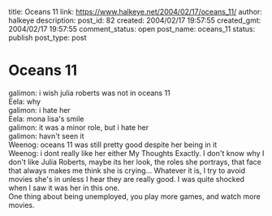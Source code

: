 title: Oceans 11
link: https://www.halkeye.net/2004/02/17/oceans_11/
author: halkeye
description: 
post_id: 82
created: 2004/02/17 19:57:55
created_gmt: 2004/02/17 19:57:55
comment_status: open
post_name: oceans_11
status: publish
post_type: post

# Oceans 11

galimon: i wish julia roberts was not in oceans 11  
Eela: why  
galimon: i hate her  
Eela: mona lisa's smile  
galimon: it was a minor role, but i hate her  
galimon: havn't seen it  
Weenog: oceans 11 was still pretty good despite her being in it  
Weenog: i dont really like her either My Thoughts Exactly. I don't know why I don't like Julia Roberts, maybe its her look, the roles she portrays, that face that always makes me think she is crying... Whatever it is, I try to avoid movies she's in unless I hear they are really good. I was quite shocked when I saw it was her in this one.   
One thing about being unemployed, you play more games, and watch more movies.